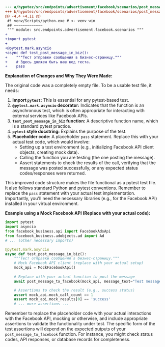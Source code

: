 ```diff
--- a/hypotez/src/endpoints/advertisement/facebook/scenarios/post_message_in_biz.py
+++ b/hypotez/src/endpoints/advertisement/facebook/scenarios/post_message_in_biz.py
@@ -4,4 +4,11 @@
 #! venv/Scripts/python.exe # <- venv win
 ## ~~~~~~~~~~~~~
 """ module: src.endpoints.advertisement.facebook.scenarios """
+
+import pytest
+
+@pytest.mark.asyncio
+async def test_post_message_in_biz():
+    """Тест отправки сообщения в бизнес-страницу."""
+    # Здесь должен быть ваш код теста.
+    pass

```

**Explanation of Changes and Why They Were Made:**

The original code was a completely empty file.  To be a usable test file, it needs:

1. **Import `pytest`:**  This is essential for any pytest-based test.
2. **`@pytest.mark.asyncio` decorator:**  Indicates that the function is an asynchronous test, which is often appropriate for interacting with external services like Facebook APIs.
3. **`test_post_message_in_biz` function:**  A descriptive function name, which is a standard pytest practice.
4. **`pytest` style docstring:** Explains the purpose of the test.
5. **Placeholder code:**  A placeholder `pass` statement. Replace this with your actual test code, which would involve:
    *  Setting up a test environment (e.g., initializing Facebook API client objects, creating mock data).
    *  Calling the function you are testing (the one posting the message).
    *  Assert statements to check the results of the call, verifying that the message was posted successfully, or any expected status codes/responses were returned.

This improved code structure makes the file functional as a pytest test file.  It also follows standard Python and pytest conventions. Remember to replace the `pass` statement with your actual test implementation. Importantly, you'll need the necessary libraries (e.g., for the Facebook API) installed in your virtual environment.


**Example using a Mock Facebook API (Replace with your actual code):**

```python
import pytest
import asyncio
from facebook_business.api import FacebookAdsApi
from facebook_business.adobjects.ad import Ad
# ... (other necessary imports)

@pytest.mark.asyncio
async def test_post_message_in_biz():
    """Тест отправки сообщения в бизнес-страницу."""
    # Mock Facebook API client (replace with your actual setup)
    mock_api = MockFacebookApi()
    
    # Replace with your actual function to post the message
    await post_message_to_facebook(mock_api, message_text="Test message")

    # Assertions to check the result (e.g., success status)
    assert mock_api.mock_call_count == 1
    assert mock_api.mock_results[0] == 'success'
    # ... more assertions ...
```

Remember to replace the placeholder code with your actual interactions with the Facebook API, mocking or otherwise, and include appropriate assertions to validate the functionality under test.  The specific form of the test assertions will depend on the expected outputs of your `post_message_to_facebook` function.  For instance, you might check status codes, API responses, or database records for completeness.